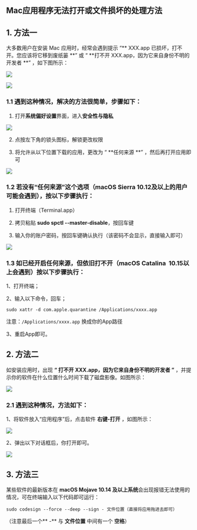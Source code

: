 Mac应用程序无法打开或文件损坏的处理方法
---


## 1. 方法一

大多数用户在安装 Mac 应用时，经常会遇到提示 “** XXX.app 已损坏，打不开。您应该将它移到废纸篓 **” 或 “ **打不开 XXX.app，因为它来自身份不明的开发者 **” ，如下图所示：

![](http://oss.xiaodongxier.com/blog/image/20200319112312.png?imageView2/0/interlace/1/q/70|watermark/2/text/eGlhb2Rvbmd4aWVyLmNvbQ==/font/YXJpYWw=/fontsize/600/fill/IzUxQURFRA==/dissolve/100/gravity/SouthEast/dx/10/dy/5)

![](http://oss.xiaodongxier.com/blog/image/20200319112722.png?imageView2/0/interlace/1/q/70|watermark/2/text/eGlhb2Rvbmd4aWVyLmNvbQ==/font/YXJpYWw=/fontsize/600/fill/IzUxQURFRA==/dissolve/100/gravity/SouthEast/dx/10/dy/5)

### 1.1 遇到这种情况，解决的方法很简单，步骤如下：

1. 打开**系统偏好设置**界面，进入**安全性与隐私**

![](http://oss.xiaodongxier.com/blog/image/20200319112742.png?imageView2/0/interlace/1/q/70|watermark/2/text/eGlhb2Rvbmd4aWVyLmNvbQ==/font/YXJpYWw=/fontsize/600/fill/IzUxQURFRA==/dissolve/100/gravity/SouthEast/dx/10/dy/5)

2. 点按左下角的锁头图标，解锁更改权限

3. 将允许从以下位置下载的应用，更改为 “ **任何来源 **” ，然后再打开应用即可

![](http://oss.xiaodongxier.com/blog/image/20200319112759.png?imageView2/0/interlace/1/q/70|watermark/2/text/eGlhb2Rvbmd4aWVyLmNvbQ==/font/YXJpYWw=/fontsize/600/fill/IzUxQURFRA==/dissolve/100/gravity/SouthEast/dx/10/dy/5)

### 1.2 若没有“任何来源”这个选项（macOS Sierra 10.12及以上的用户可能会遇到），按以下步骤执行：

1.  打开终端（Terminal.app）

2.  拷贝粘贴 **sudo spctl \-\-master\-disable**，按回车键

3.  输入你的账户密码，按回车键确认执行（该密码不会显示，直接输入即可）

![](http://oss.xiaodongxier.com/blog/image/20200319112848.png?imageView2/0/interlace/1/q/70|watermark/2/text/eGlhb2Rvbmd4aWVyLmNvbQ==/font/YXJpYWw=/fontsize/600/fill/IzUxQURFRA==/dissolve/100/gravity/SouthEast/dx/10/dy/5)

### 1.3 如已经开启任何来源，但依旧打不开（macOS Catalina  10.15以上会遇到）按以下步骤执行：

1、打开终端；

2、输入以下命令，回车；

```
sudo xattr -d com.apple.quarantine /Applications/xxxx.app
```

注意：`/Applications/xxxx.app` 换成你的App路径

3、重启App即可。


## 2. 方法二

如安装应用时，出现 **“ 打不开 XXX.app，因为它来自身份不明的开发者 ”** ，并提示你的软件在什么位置什么时间下载了磁盘影像。如图所示：

![](http://oss.xiaodongxier.com/blog/image/20200319113010.png?imageView2/0/interlace/1/q/70|watermark/2/text/eGlhb2Rvbmd4aWVyLmNvbQ==/font/YXJpYWw=/fontsize/600/fill/IzUxQURFRA==/dissolve/100/gravity/SouthEast/dx/10/dy/5)

### 2.1 遇到这种情况，方法如下：

1、将软件放入“应用程序”后，点击软件 **右键\-打开** ，如图所示：

![](http://oss.xiaodongxier.com/blog/image/20200319113022.png?imageView2/0/interlace/1/q/70|watermark/2/text/eGlhb2Rvbmd4aWVyLmNvbQ==/font/YXJpYWw=/fontsize/600/fill/IzUxQURFRA==/dissolve/100/gravity/SouthEast/dx/10/dy/5)

2、弹出以下对话框后，你打开即可。

![](http://oss.xiaodongxier.com/blog/image/20200319113201.png?imageView2/0/interlace/1/q/70|watermark/2/text/eGlhb2Rvbmd4aWVyLmNvbQ==/font/YXJpYWw=/fontsize/600/fill/IzUxQURFRA==/dissolve/100/gravity/SouthEast/dx/10/dy/5)


## 3. 方法三

某些软件的最新版本在 **macOS Mojave 10.14 及以上系统**会出现报错无法使用的情况，可在终端输入以下代码即可运行：

```
sudo codesign --force --deep --sign - 文件位置（直接将应用拖进去即可）
```

（注意最后一个** \-** 与 **文件位置** 中间有一个 **空格**）
